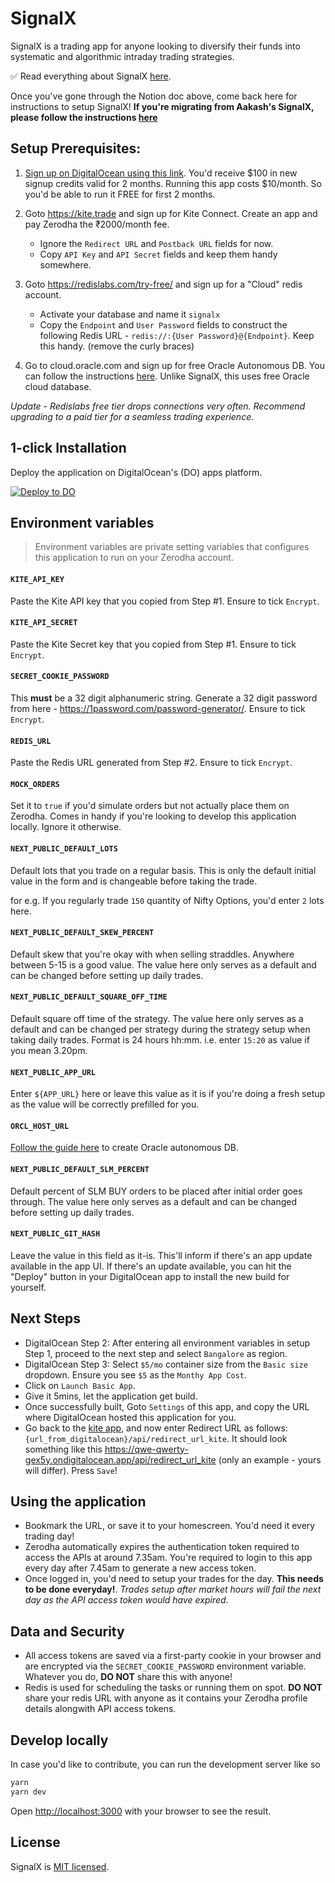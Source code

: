 # SignalX

SignalX is a trading app for anyone looking to diversify their funds into systematic and algorithmic intraday trading strategies.

✅ Read everything about SignalX [here](https://signalx.club). 

Once you've gone through the Notion doc above, come back here for instructions to setup SignalX!
**If you're migrating from Aakash's SignalX, please follow the instructions [here](https://sunrise-flier-24f.notion.site/Steps-to-migrate-from-Aakash-s-SignalX-to-kha-ching-d714d8d0c41443d0a756961b9a3316e2)**

## Setup Prerequisites:

1. [Sign up on DigitalOcean using this link](https://m.do.co/c/d9db955b428e). You'd receive $100 in new signup credits valid for 2 months. Running this app costs $10/month. So you'd be able to run it FREE for first 2 months.

2) Goto https://kite.trade and sign up for Kite Connect. Create an app and pay Zerodha the ₹2000/month fee.

   - Ignore the `Redirect URL` and `Postback URL` fields for now.
   - Copy `API Key` and `API Secret` fields and keep them handy somewhere.

3) Goto https://redislabs.com/try-free/ and sign up for a "Cloud" redis account.

   - Activate your database and name it `signalx`
   - Copy the `Endpoint` and `User Password` fields to construct the following Redis URL - `redis://:{User Password}@{Endpoint}`. Keep this handy. (remove the curly braces)
4) Go to cloud.oracle.com and sign up for free Oracle Autonomous DB. You can follow the instructions  [here](https://github.com/anil1kuppa/oci_cs_adb). Unlike SignalX, this uses free Oracle cloud database.

_Update - Redislabs free tier drops connections very often. Recommend upgrading to a paid tier for a seamless trading experience._

## 1-click Installation

Deploy the application on DigitalOcean's (DO) apps platform.

[![Deploy to DO](https://www.deploytodo.com/do-btn-blue.svg)](https://cloud.digitalocean.com/apps/new?repo=https://github.com/cesanthosh/kha-ching/tree/master&refcode=50a17c5480fb)
## Environment variables

> Environment variables are private setting variables that configures this application to run on your Zerodha account.

#### `KITE_API_KEY`

Paste the Kite API key that you copied from Step #1. Ensure to tick `Encrypt`.

#### `KITE_API_SECRET`

Paste the Kite Secret key that you copied from Step #1. Ensure to tick `Encrypt`.

#### `SECRET_COOKIE_PASSWORD`

This **must** be a 32 digit alphanumeric string. Generate a 32 digit password from here - https://1password.com/password-generator/. Ensure to tick `Encrypt`.

#### `REDIS_URL`

Paste the Redis URL generated from Step #2. Ensure to tick `Encrypt`.

#### `MOCK_ORDERS`

Set it to `true` if you'd simulate orders but not actually place them on Zerodha. Comes in handy if you're looking to develop this application locally. Ignore it otherwise.

#### `NEXT_PUBLIC_DEFAULT_LOTS`

Default lots that you trade on a regular basis. This is only the default initial value in the form and is changeable before taking the trade.

for e.g. If you regularly trade `150` quantity of Nifty Options, you'd enter `2` lots here.

#### `NEXT_PUBLIC_DEFAULT_SKEW_PERCENT`

Default skew that you're okay with when selling straddles. Anywhere between 5-15 is a good value. The value here only serves as a default and can be changed before setting up daily trades.

#### `NEXT_PUBLIC_DEFAULT_SQUARE_OFF_TIME`

Default square off time of the strategy. The value here only serves as a default and can be changed per strategy during the strategy setup when taking daily trades. Format is 24 hours hh:mm. i.e. enter `15:20` as value if you mean 3.20pm.

#### `NEXT_PUBLIC_APP_URL`

Enter `${APP_URL}` here or leave this value as it is if you're doing a fresh setup as the value will be correctly prefilled for you.

#### `ORCL_HOST_URL`

[Follow the guide here](https://github.com/anil1kuppa/oci_cs_adb) to create Oracle autonomous DB.


#### `NEXT_PUBLIC_DEFAULT_SLM_PERCENT`

Default percent of SLM BUY orders to be placed after initial order goes through. The value here only serves as a default and can be changed before setting up daily trades.

#### `NEXT_PUBLIC_GIT_HASH`

Leave the value in this field as it-is. This'll inform if there's an app update available in the app UI. If there's an update available, you can hit the "Deploy" button in your DigitalOcean app to install the new build for yourself.

## Next Steps

- DigitalOcean Step 2: After entering all environment variables in setup Step 1, proceed to the next step and select `Bangalore` as region.
- DigitalOcean Step 3: Select `$5/mo` container size from the `Basic size` dropdown. Ensure you see `$5` as the `Monthy App Cost`.
- Click on `Launch Basic App`.
- Give it 5mins, let the application get build.
- Once successfully built, Goto `Settings` of this app, and copy the URL where DigitalOcean hosted this application for you.
- Go back to the [kite app](https://kite.trade/), and now enter Redirect URL as follows: `{url_from_digitalocean}/api/redirect_url_kite`. It should look something like this https://qwe-qwerty-gex5y.ondigitalocean.app/api/redirect_url_kite (only an example - yours will differ). Press `Save`!

## Using the application

- Bookmark the URL, or save it to your homescreen. You'd need it every trading day!
- Zerodha automatically expires the authentication token required to access the APIs at around 7.35am. You're required to login to this app every day after 7.45am to generate a new access token.
- Once logged in, you'd need to setup your trades for the day. **This needs to be done everyday!**. _Trades setup after market hours will fail the next day as the API access token would have expired._

## Data and Security

- All access tokens are saved via a first-party cookie in your browser and are encrypted via the `SECRET_COOKIE_PASSWORD` environment variable. Whatever you do, **DO NOT** share this with anyone!
- Redis is used for scheduling the tasks or running them on spot. **DO NOT** share your redis URL with anyone as it contains your Zerodha profile details alongwith API access tokens.

## Develop locally

In case you'd like to contribute, you can run the development server like so

```bash
yarn
yarn dev
```

Open [http://localhost:3000](http://localhost:3000) with your browser to see the result.

## License

SignalX is [MIT licensed](https://github.com/aakashlpin/kha-ching/blob/master/LICENSE.md).
